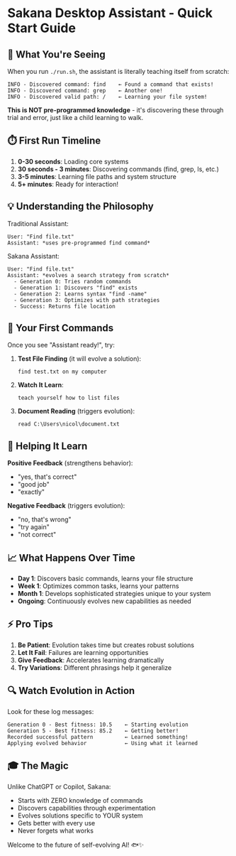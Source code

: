 # Sakana Desktop Assistant - Quick Start Guide

## 🎯 What You're Seeing

When you run `./run.sh`, the assistant is literally teaching itself from scratch:

```
INFO - Discovered command: find    ← Found a command that exists!
INFO - Discovered command: grep    ← Another one!
INFO - Discovered valid path: /    ← Learning your file system!
```

**This is NOT pre-programmed knowledge** - it's discovering these through trial and error, just like a child learning to walk.

## ⏱️ First Run Timeline

1. **0-30 seconds**: Loading core systems
2. **30 seconds - 3 minutes**: Discovering commands (find, grep, ls, etc.)
3. **3-5 minutes**: Learning file paths and system structure
4. **5+ minutes**: Ready for interaction!

## 💡 Understanding the Philosophy

Traditional Assistant:
```
User: "Find file.txt"
Assistant: *uses pre-programmed find command*
```

Sakana Assistant:
```
User: "Find file.txt"
Assistant: *evolves a search strategy from scratch*
  - Generation 0: Tries random commands
  - Generation 1: Discovers "find" exists
  - Generation 2: Learns syntax "find -name"
  - Generation 3: Optimizes with path strategies
  - Success: Returns file location
```

## 🚀 Your First Commands

Once you see "Assistant ready!", try:

1. **Test File Finding** (it will evolve a solution):
   ```
   find test.txt on my computer
   ```

2. **Watch It Learn**:
   ```
   teach yourself how to list files
   ```

3. **Document Reading** (triggers evolution):
   ```
   read C:\Users\nicol\document.txt
   ```

## 🧠 Helping It Learn

**Positive Feedback** (strengthens behavior):
- "yes, that's correct"
- "good job"
- "exactly"

**Negative Feedback** (triggers evolution):
- "no, that's wrong"
- "try again"
- "not correct"

## 📈 What Happens Over Time

- **Day 1**: Discovers basic commands, learns your file structure
- **Week 1**: Optimizes common tasks, learns your patterns
- **Month 1**: Develops sophisticated strategies unique to your system
- **Ongoing**: Continuously evolves new capabilities as needed

## ⚡ Pro Tips

1. **Be Patient**: Evolution takes time but creates robust solutions
2. **Let It Fail**: Failures are learning opportunities
3. **Give Feedback**: Accelerates learning dramatically
4. **Try Variations**: Different phrasings help it generalize

## 🔍 Watch Evolution in Action

Look for these log messages:
```
Generation 0 - Best fitness: 10.5    ← Starting evolution
Generation 5 - Best fitness: 85.2    ← Getting better!
Recorded successful pattern          ← Learned something!
Applying evolved behavior            ← Using what it learned
```

## 🎓 The Magic

Unlike ChatGPT or Copilot, Sakana:
- Starts with ZERO knowledge of commands
- Discovers capabilities through experimentation
- Evolves solutions specific to YOUR system
- Gets better with every use
- Never forgets what works

Welcome to the future of self-evolving AI! 🐟✨